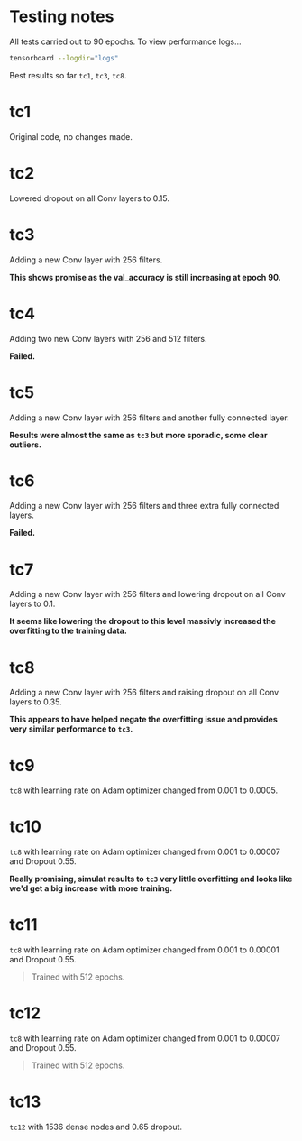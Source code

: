 # Testing notes
All tests carried out to 90 epochs. To view performance logs...
```sh
tensorboard --logdir="logs"
```
Best results so far `tc1`, `tc3`, `tc8`.

# tc1
Original code, no changes made.

# tc2
Lowered dropout on all Conv layers to 0.15.

# tc3 
Adding a new Conv layer with 256 filters.

**This shows promise as the val_accuracy is still increasing at epoch 90.**

# tc4
Adding two new Conv layers with 256 and 512 filters.

**Failed.**

# tc5
Adding a new Conv layer with 256 filters and another fully connected layer.

**Results were almost the same as `tc3` but more sporadic, some clear outliers.**

# tc6
Adding a new Conv layer with 256 filters and three extra fully connected layers.

**Failed.**

# tc7
Adding a new Conv layer with 256 filters and lowering dropout on all Conv layers to 0.1.

**It seems like lowering the dropout to this level massivly increased the overfitting to the training data.**

# tc8
Adding a new Conv layer with 256 filters and raising dropout on all Conv layers to 0.35.

**This appears to have helped negate the overfitting issue and provides very similar performance to `tc3`.**

# tc9
`tc8` with learning rate on Adam optimizer changed from 0.001 to 0.0005.

# tc10
`tc8` with learning rate on Adam optimizer changed from 0.001 to 0.00007 and Dropout 0.55.

**Really promising, simulat results to `tc3` very little overfitting and looks like we'd get a big increase with more training.**

# tc11
`tc8` with learning rate on Adam optimizer changed from 0.001 to 0.00001 and Dropout 0.55.

> Trained with 512 epochs.

# tc12
`tc8` with learning rate on Adam optimizer changed from 0.001 to 0.00007 and Dropout 0.55.

> Trained with 512 epochs.

# tc13
`tc12` with 1536 dense nodes and 0.65 dropout. 